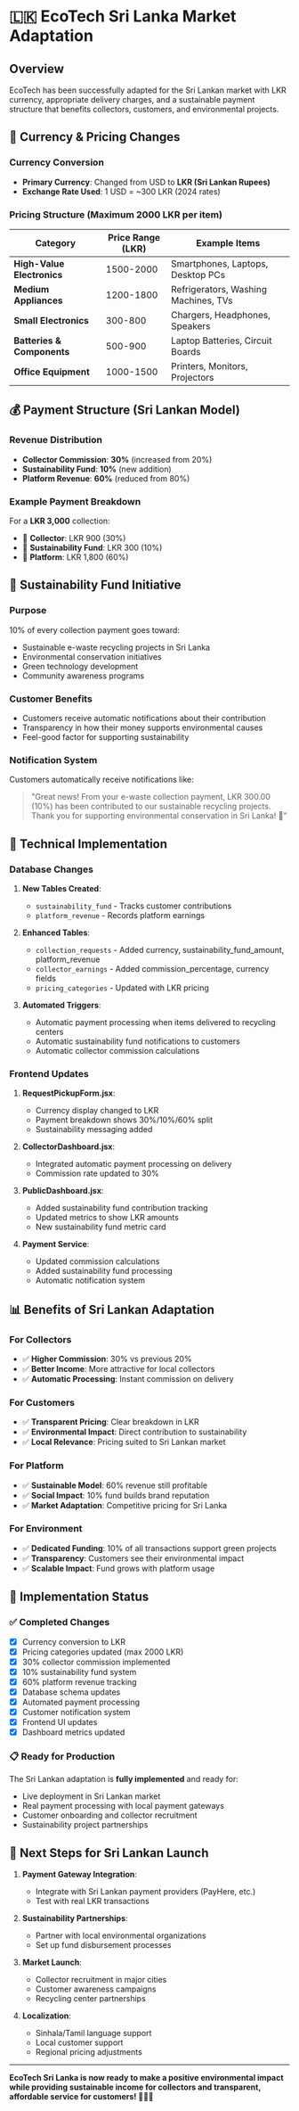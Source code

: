 # 🇱🇰 EcoTech Sri Lanka Market Adaptation

## Overview
EcoTech has been successfully adapted for the Sri Lankan market with LKR currency, appropriate delivery charges, and a sustainable payment structure that benefits collectors, customers, and environmental projects.

## 💱 Currency & Pricing Changes

### **Currency Conversion**
- **Primary Currency**: Changed from USD to **LKR (Sri Lankan Rupees)**
- **Exchange Rate Used**: 1 USD = ~300 LKR (2024 rates)

### **Pricing Structure (Maximum 2000 LKR per item)**
| **Category** | **Price Range (LKR)** | **Example Items** |
|--------------|----------------------|-------------------|
| **High-Value Electronics** | 1500-2000 | Smartphones, Laptops, Desktop PCs |
| **Medium Appliances** | 1200-1800 | Refrigerators, Washing Machines, TVs |
| **Small Electronics** | 300-800 | Chargers, Headphones, Speakers |
| **Batteries & Components** | 500-900 | Laptop Batteries, Circuit Boards |
| **Office Equipment** | 1000-1500 | Printers, Monitors, Projectors |

## 💰 Payment Structure (Sri Lankan Model)

### **Revenue Distribution**
- **Collector Commission**: **30%** (increased from 20%)
- **Sustainability Fund**: **10%** (new addition)
- **Platform Revenue**: **60%** (reduced from 80%)

### **Example Payment Breakdown**
For a **LKR 3,000** collection:
- 🚚 **Collector**: LKR 900 (30%)
- 🌱 **Sustainability Fund**: LKR 300 (10%)
- 🏢 **Platform**: LKR 1,800 (60%)

## 🌱 Sustainability Fund Initiative

### **Purpose**
10% of every collection payment goes toward:
- Sustainable e-waste recycling projects in Sri Lanka
- Environmental conservation initiatives
- Green technology development
- Community awareness programs

### **Customer Benefits**
- Customers receive automatic notifications about their contribution
- Transparency in how their money supports environmental causes
- Feel-good factor for supporting sustainability

### **Notification System**
Customers automatically receive notifications like:
> "Great news! From your e-waste collection payment, LKR 300.00 (10%) has been contributed to our sustainable recycling projects. Thank you for supporting environmental conservation in Sri Lanka! 🌱"

## 🔧 Technical Implementation

### **Database Changes**
1. **New Tables Created**:
   - `sustainability_fund` - Tracks customer contributions
   - `platform_revenue` - Records platform earnings
   
2. **Enhanced Tables**:
   - `collection_requests` - Added currency, sustainability_fund_amount, platform_revenue
   - `collector_earnings` - Added commission_percentage, currency fields
   - `pricing_categories` - Updated with LKR pricing

3. **Automated Triggers**:
   - Automatic payment processing when items delivered to recycling centers
   - Automatic sustainability fund notifications to customers
   - Automatic collector commission calculations

### **Frontend Updates**
1. **RequestPickupForm.jsx**:
   - Currency display changed to LKR
   - Payment breakdown shows 30%/10%/60% split
   - Sustainability messaging added

2. **CollectorDashboard.jsx**:
   - Integrated automatic payment processing on delivery
   - Commission rate updated to 30%

3. **PublicDashboard.jsx**:
   - Added sustainability fund contribution tracking
   - Updated metrics to show LKR amounts
   - New sustainability fund metric card

4. **Payment Service**:
   - Updated commission calculations
   - Added sustainability fund processing
   - Automatic notification system

## 📊 Benefits of Sri Lankan Adaptation

### **For Collectors**
- ✅ **Higher Commission**: 30% vs previous 20%
- ✅ **Better Income**: More attractive for local collectors
- ✅ **Automatic Processing**: Instant commission on delivery

### **For Customers**
- ✅ **Transparent Pricing**: Clear breakdown in LKR
- ✅ **Environmental Impact**: Direct contribution to sustainability
- ✅ **Local Relevance**: Pricing suited to Sri Lankan market

### **For Platform**
- ✅ **Sustainable Model**: 60% revenue still profitable
- ✅ **Social Impact**: 10% fund builds brand reputation
- ✅ **Market Adaptation**: Competitive pricing for Sri Lanka

### **For Environment**
- ✅ **Dedicated Funding**: 10% of all transactions support green projects
- ✅ **Transparency**: Customers see their environmental impact
- ✅ **Scalable Impact**: Fund grows with platform usage

## 🚀 Implementation Status

### ✅ **Completed Changes**
- [x] Currency conversion to LKR
- [x] Pricing categories updated (max 2000 LKR)
- [x] 30% collector commission implemented
- [x] 10% sustainability fund system
- [x] 60% platform revenue tracking
- [x] Database schema updates
- [x] Automated payment processing
- [x] Customer notification system
- [x] Frontend UI updates
- [x] Dashboard metrics updated

### 📋 **Ready for Production**
The Sri Lankan adaptation is **fully implemented** and ready for:
- Live deployment in Sri Lankan market
- Real payment processing with local payment gateways
- Customer onboarding and collector recruitment
- Sustainability project partnerships

## 🎯 Next Steps for Sri Lankan Launch

1. **Payment Gateway Integration**:
   - Integrate with Sri Lankan payment providers (PayHere, etc.)
   - Test with real LKR transactions

2. **Sustainability Partnerships**:
   - Partner with local environmental organizations
   - Set up fund disbursement processes

3. **Market Launch**:
   - Collector recruitment in major cities
   - Customer awareness campaigns
   - Recycling center partnerships

4. **Localization**:
   - Sinhala/Tamil language support
   - Local customer support
   - Regional pricing adjustments

---

**EcoTech Sri Lanka is now ready to make a positive environmental impact while providing sustainable income for collectors and transparent, affordable service for customers! 🌱🇱🇰** 